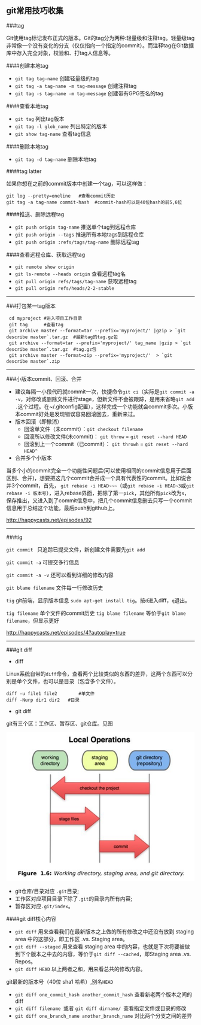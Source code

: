
## git常用技巧收集
<!---date:2014-03-19-->

###tag

Git使用tag标记发布正式的版本。Git的tag分为两种:轻量级和注释tag。轻量级tag非常像一个没有变化的分支（仅仅指向一个指定的commit）。而注释tag在Git数据库中存入完全对象，校验和、打tag人信息等。

####创建本地tag

 * `git tag tag-name` 创建轻量级的tag
 * `git tag -a tag-name -m tag-message`  创建注释tag
 * `git tag -s tag-name -m tag-message` 创建带有GPG签名的tag

####查看本地tag

 * `git tag` 列出tag版本
 * `git tag -l glob_name` 列出特定的版本
 * `git show tag-name` 查看tag信息

####删除本地tag

 * `git tag -d tag-name` 删除本地tag

####tag latter

如果你想在之前的commit版本中创建一个tag，可以这样做：

```
git log --pretty=oneline   #查看commit历史
git tag -a tag-name commit-hash  #commit-hash可以是40位hash的前5,6位
```   

####推送、删除远程tag

 * `git push origin tag-name` 推送单个tag到远程仓库
 * `git push origin --tags` 推送所有本地tags到远程仓库
 * `git push origin :refs/tags/tag-name` 删除远程tag

####查看远程仓库、获取远程tag

 * `git remote show origin`
 * `git ls-remote --heads origin`  查看远程tag名
 * `git pull origin refs/tags/tag-name`  获取远程tag
 * `git pull origin refs/heads/2-2-stable`

---

###打包某一tag版本 
 
```
 cd myproject #进入项目工作目录
 git tag      #查看tag
 git archive master --format=tar --prefix='myproject/' |gzip > `git describe master`.tar.gz  #最新tag的tag.gz包
 git archive --format=tar --prefix='myproject/' tag_name |gzip > `git describe master`.tar.gz  #tag.gz包
 git archive master --format=zip --prefix='myproject/'  > `git describe master`.zip
```

---

###小版本commit、回滚、合并

 * 建议每隔一小段代码就commit一次，快捷命令`git ci`（实际是`git commit -a -v`，对修改或删除文件进行stage，但新文件不会被跟踪，是用来省略`git add .`这个过程。在~/.gitconfig配置），这样完成一个功能就会commit多次。小版本commit好处是发现错误容易回滚回去，重新来过。
 * 版本回滚（即撤消）
    + 回滚单文件（未commit）：`git checkout filename`
    + 回滚所以修改文件(未commit)： `git throw` = `git reset --hard HEAD`
    + 回滚到上一个commit（已commit）： `git throwh` = `git reset --hard HEAD^`
 * 合并多个小版本

当多个小的commit完全一个功能性问题后(可以使用相同的commit信息用于后面区别、合并)，想要把这几个commit合并成一个具有代表性的commit。比如说合并3个commit，首先， `git rebase -i HEAD~~~`（或`git rebase -i HEAD~3`或`git rebase -i 版本号`），进入rebase界面，把除了第一`pick`，其他所有`pick`改为`s`，保存推出，又进入到了commit信息中，把几个commit信息删去只写一个commit信息用于总结这个功能，最后push到github上。

<http://happycasts.net/episodes/92>

---

###tig

`git commit ` 只追踪已提交文件，新创建文件需要先`git add`

`git commit -a` 可提交多行信息

`git commit -a -v` 还可以看到详细的修改内容

`git blame filename` 文件每一行修改历史

`tig` git前端，显示版本信息 `sudo apt-get install tig`。按`d`进入diff，`q`退出。

`tig filename` 单个文件的commit历史
`tig blame filename` 等价于`git blame filename`，但显示更好

<http://happycasts.net/episodes/4?autoplay=true>

---

###git diff

* diff

Linux系统自带的`diff`命令，查看两个比较类似的东西的差异，这两个东西可以分别是单个文件，也可以是目录（包含多个文件）。

```
diff -u file1 file2        #单文件
diff -Nurp dir1 dir2   #目录
```

* git diff

git有三个区：工作区、暂存区、git仓库。见图

![git三个重要分区](../../images/git_concept.jpg)

   + git仓库/目录对应 `.git`目录;
   + 工作区对应项目目录下除了`.git`的目录内所有内容;
   + 暂存区对应`.git/index`。

####git diff核心内容

 * `git diff` 用来查看我们在最新版本之上做的所有修改之中还没有放到 staging area 中的这部分，即工作区 .vs. Staging area。
 * `git diff --staged` 用来查看 staging area 中的内容，也就是下次将要被做到下个版本之中去的内容，等价于`git diff --cached`，即Staging area .vs. Repos。
 * `git diff HEAD` 以上两者之和，用来看总共的修改内容。

git最新的版本号（40位 sha1 哈希）,别名`HEAD`

 * `git diff one_commit_hash another_commit_hash` 查看新老两个版本之间的 diff
 * `git diff filename `或者 `git diff dirname/ `查看指定文件或目录的修改
 * `git diff one_branch_name another_branch_name` 对比两个分支之间的差异
